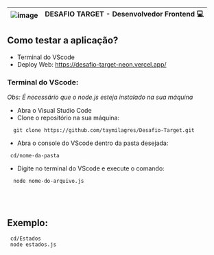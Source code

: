| ![image](https://github.com/user-attachments/assets/387b5b1e-49fd-424e-986e-8fe78918829a) | **DESAFIO TARGET - Desenvolvedor Frontend 💻** |
|-----------------------------------------------|-------------------|


## Como testar a aplicação?
- Terminal do VScode
- Deploy Web: https://desafio-target-neon.vercel.app/

### Terminal do VScode:

_Obs: É necessário que o node.js esteja instalado na sua máquina_

- Abra o Visual Studio Code
- Clone o repositório na sua máquina:
 
```
  git clone https://github.com/taymilagres/Desafio-Target.git
```

- Abra o console do VScode dentro da pasta desejada:

 ```
  cd/nome-da-pasta
```

- Digite no terminal do VScode e execute o comando:
```
  node nome-do-arquivo.js
```
<br><br>

## Exemplo:
```
 cd/Estados
 node estados.js
```




